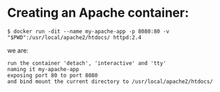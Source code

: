 # Creating an Apache container:

    $ docker run -dit --name my-apache-app -p 8080:80 -v "$PWD":/usr/local/apache2/htdocs/ httpd:2.4

we are:

    run the container 'detach', 'interactive' and 'tty'
    naming it my-apache-app
    exposing port 80 to port 8080
    and bind mount the current directory to /usr/local/apache2/htdocs/
